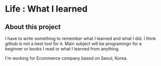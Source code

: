 # Life : What I learned
## About this project
I have to write something to remember what I learned and what I did. I think github is not a best tool for it.
Main subject will be programingn for a beginner or books I read or what I learned from anything.

I'm working for Ecommerce company based on Seoul, Korea.
